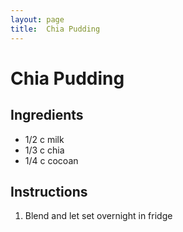```yaml
---
layout: page
title:  Chia Pudding
---
```


# Chia Pudding

## Ingredients
- 1/2 c milk
- 1/3 c chia
- 1/4 c cocoan

## Instructions 
1. Blend and let set overnight in fridge
